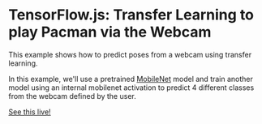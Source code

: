 # TensorFlow.js: Transfer Learning to play Pacman via the Webcam

This example shows how to predict poses from a webcam using transfer
learning.

In this example, we'll use a pretrained [MobileNet](https://github.com/tensorflow/tfjs-examples/tree/master/mobilenet) model and train another model
using an internal mobilenet activation to predict 4 different classes from the
webcam defined by the user.

[See this live!](file:///C:/Users/hp/Downloads/webcam-transfer-learning/dist/index.html)
